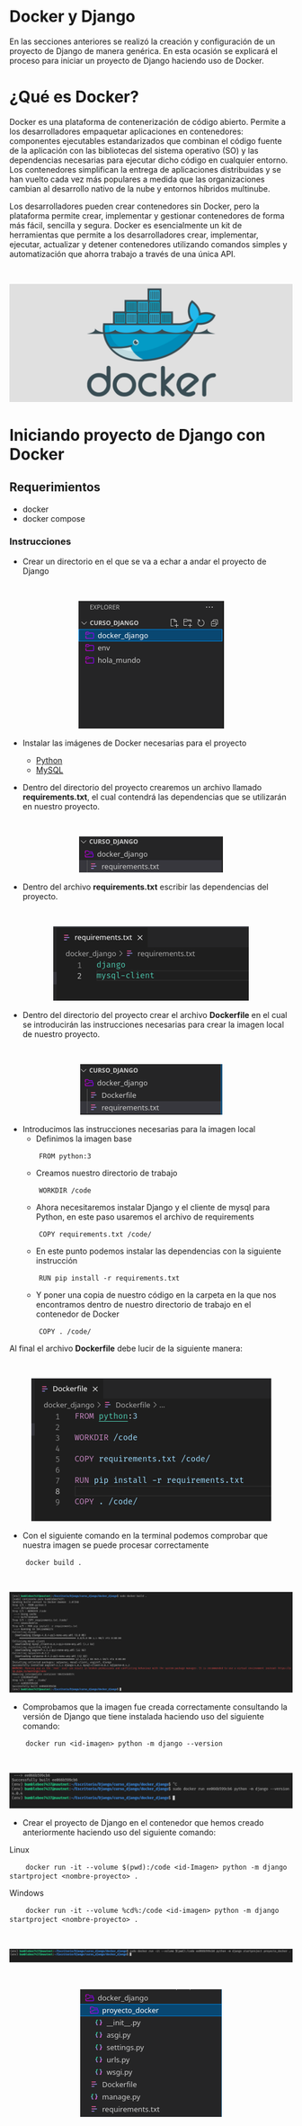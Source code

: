 # Docker y Django

En las secciones anteriores se realizó la creación y configuración de un proyecto de Django de 
manera genérica. En esta ocasión se explicará el proceso para iniciar un proyecto de Django haciendo 
uso de Docker.

# ¿Qué es Docker?
Docker es una plataforma de contenerización de código abierto. Permite a los desarrolladores empaquetar aplicaciones en contenedores: componentes ejecutables estandarizados que combinan el código fuente de la aplicación con las bibliotecas del sistema operativo (SO) y las dependencias necesarias para ejecutar dicho código en cualquier entorno. Los contenedores simplifican la entrega de aplicaciones distribuidas y se han vuelto cada vez más populares a medida que las organizaciones cambian al desarrollo nativo de la nube y entornos híbridos multinube.

Los desarrolladores pueden crear contenedores sin Docker, pero la plataforma permite crear, implementar y gestionar contenedores de forma más fácil, sencilla y segura. Docker es esencialmente un kit de herramientas que permite a los desarrolladores crear, implementar, ejecutar, actualizar y detener contenedores utilizando comandos simples y automatización que ahorra trabajo a través de una única API.

<br>
<p align="center">
  <a href="" rel="noopener">
 <img  src="./assets/docker.png" alt=""></a>
</p>

# Iniciando proyecto de Django con Docker

## Requerimientos
- docker
- docker compose

### Instrucciones

- Crear un directorio en el que se va a echar a andar
el proyecto de Django

<br>
<p align="center">
  <a href="" rel="noopener">
 <img  src="./assets/directorio_docker.png" alt=""></a>
</p>

- Instalar las imágenes de Docker necesarias para el proyecto
    - [Python](https://hub.docker.com/_/python)
    - [MySQL](https://hub.docker.com/_/mysql)  

- Dentro del directorio del proyecto crearemos un archivo llamado __requirements.txt__, el cual contendrá las dependencias que se utilizarán en nuestro proyecto.

<br>
<p align="center">
  <a href="" rel="noopener">
 <img  src="./assets/requirements_file_docker.png" alt=""></a>
</p>

- Dentro del archivo __requirements.txt__ escribir las dependencias del proyecto.

<br>
<p align="center">
  <a href="" rel="noopener">
 <img  src="./assets/requirements_content.png" alt=""></a>
</p>

- Dentro del directorio del proyecto crear el archivo __Dockerfile__ en el cual se introducirán las instrucciones necesarias para crear la imagen local de nuestro proyecto.

<br>
<p align="center">
  <a href="" rel="noopener">
 <img  src="./assets/dockerfile.png" alt=""></a>
</p>

- Introducimos las instrucciones necesarias para la imagen local
    - Definimos la imagen base
    ```
        FROM python:3
    ```
    - Creamos nuestro directorio de trabajo
    ```
        WORKDIR /code
    ```
    - Ahora necesitaremos instalar Django y el cliente de mysql para Python, en este paso usaremos el archivo de requirements
    ```
        COPY requirements.txt /code/
    ```
    - En este punto podemos instalar las dependencias con la siguiente instrucción
    ```
        RUN pip install -r requirements.txt
    ```
    - Y poner una copia de nuestro código en la carpeta en la que nos encontramos dentro de nuestro directorio de trabajo en el contenedor de Docker
    ```
        COPY . /code/
    ```

Al final el archivo __Dockerfile__ debe lucir de la siguiente manera:

<br>
<p align="center">
  <a href="" rel="noopener">
 <img  src="./assets/dockerfile_content.png" alt=""></a>
</p>

- Con el siguiente comando en la terminal podemos comprobar que nuestra imagen se puede procesar correctamente
```
    docker build .
```

<br>
<p align="center">
  <a href="" rel="noopener">
 <img  src="./assets/docker_build.png" alt=""></a>
</p>

- Comprobamos que la imagen fue creada correctamente consultando la versión de Django que tiene instalada haciendo uso del siguiente comando:

```
    docker run <id-imagen> python -m django --version
```

<br>
<p align="center">
  <a href="" rel="noopener">
 <img  src="./assets/docker-django-version.png" alt=""></a>
</p>

- Crear el proyecto de Django en el contenedor que hemos creado anteriormente haciendo uso del siguiente comando:

Linux
```
    docker run -it --volume $(pwd):/code <id-Imagen> python -m django startproject <nombre-proyecto> .
```

Windows
```
    docker run -it --volume %cd%:/code <id-imagen> python -m django startproject <nombre-proyecto> .
```

<br>
<p align="center">
  <a href="" rel="noopener">
 <img  src="./assets/docker_startproject.png" alt=""></a>
</p>

<br>
<p align="center">
  <a href="" rel="noopener">
 <img  src="./assets/proyecto_docker.png" alt=""></a>
</p>